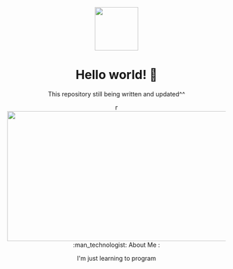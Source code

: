 <div id="header" align="center">
  <img src="https://media.giphy.com/media/gjrYDwbjnK8x36xZIO/giphy.gif" width="100"/>
  <h1>Hello world! 👋</h1>
  <p>
    This repository still being written and updated^^
  </p>
</div>
<div class="" align="center">г
  <img src="https://media.giphy.com/media/L8K62iTDkzGX6/giphy.gif" width="600" height="300"/>
  :man_technologist: About Me :

I'm just learning to program
</div>
